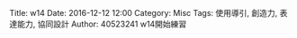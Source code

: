 Title: w14
Date: 2016-12-12 12:00
Category: Misc
Tags: 使用導引, 創造力, 表達能力, 協同設計
Author: 40523241
w14開始練習